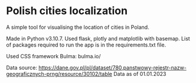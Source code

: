# Polish cities localization

A simple tool for visualising the location of cities in Poland.

Made in Python v3.10.7. Used flask, plotly and matplotlib with basemap. List of packages required to run the app is in the requirements.txt file.

Used CSS framework Bulma: bulma.io/

Data source: https://dane.gov.pl/pl/dataset/780,panstwowy-rejestr-nazw-geograficznych-prng/resource/30102/table
Data as of 01.01.2023
